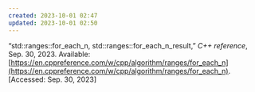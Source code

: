 ```yaml
---
created: 2023-10-01 02:47
updated: 2023-10-01 02:50
---
```


“std::ranges::for_each_n, std::ranges::for_each_n_result,” _C++ reference_, Sep. 30, 2023. Available: [https://en.cppreference.com/w/cpp/algorithm/ranges/for_each_n](https://en.cppreference.com/w/cpp/algorithm/ranges/for_each_n). [Accessed: Sep. 30, 2023]